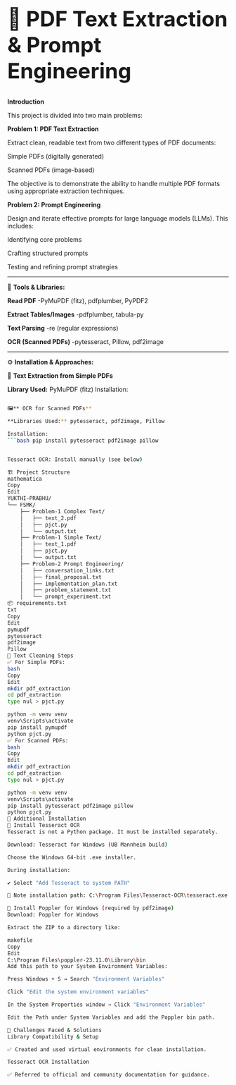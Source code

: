 <h1 style="font-size: 48px;">📄 PDF Text Extraction & Prompt Engineering</h1>

 **Introduction**  
 
This project is divided into two main problems:

**Problem 1: PDF Text Extraction**  

Extract clean, readable text from two different types of PDF documents:  

Simple PDFs (digitally generated)

Scanned PDFs (image-based)

The objective is to demonstrate the ability to handle multiple PDF formats using appropriate extraction techniques.

**Problem 2: Prompt Engineering**

Design and iterate effective prompts for large language models (LLMs). This includes:

Identifying core problems

Crafting structured prompts

Testing and refining prompt strategies

---
🧰 **Tools & Libraries:**

**Read PDF**	              -PyMuPDF (fitz), pdfplumber, PyPDF2

**Extract Tables/Images**	 -pdfplumber, tabula-py

**Text Parsing**	         -re (regular expressions)

**OCR (Scanned PDFs)**	    -pytesseract, Pillow, pdf2image

---

⚙️ **Installation & Approaches:**

📄 **Text Extraction from Simple PDFs**

**Library Used:** PyMuPDF (fitz)
Installation:
```bash  pip install pymupdf

🖼️** OCR for Scanned PDFs**

**Libraries Used:** pytesseract, pdf2image, Pillow

Installation:
```bash pip install pytesseract pdf2image pillow


Tesseract OCR: Install manually (see below)

🏗️ Project Structure
mathematica
Copy
Edit
YUKTHI-PRABHU/
└── FSMK/
    ├── Problem-1 Complex Text/
    │   ├── text_2.pdf
    │   ├── pjct.py
    │   └── output.txt
    ├── Problem-1 Simple Text/
    │   ├── text_1.pdf
    │   ├── pjct.py
    │   └── output.txt
    ├── Problem-2 Prompt Engineering/
    │   ├── conversation_links.txt
    │   ├── final_proposal.txt
    │   ├── implementation_plan.txt
    │   ├── problem_statement.txt
    │   └── prompt_experiment.txt
📦 requirements.txt
txt
Copy
Edit
pymupdf
pytesseract
pdf2image
Pillow
🧹 Text Cleaning Steps
✅ For Simple PDFs:
bash
Copy
Edit
mkdir pdf_extraction
cd pdf_extraction
type nul > pjct.py

python -m venv venv
venv\Scripts\activate
pip install pymupdf
python pjct.py
✅ For Scanned PDFs:
bash
Copy
Edit
mkdir pdf_extraction
cd pdf_extraction
type nul > pjct.py

python -m venv venv
venv\Scripts\activate
pip install pytesseract pdf2image pillow
python pjct.py
🔧 Additional Installation
🧠 Install Tesseract OCR
Tesseract is not a Python package. It must be installed separately.

Download: Tesseract for Windows (UB Mannheim build)

Choose the Windows 64-bit .exe installer.

During installation:

✔️ Select "Add Tesseract to system PATH"

📁 Note installation path: C:\Program Files\Tesseract-OCR\tesseract.exe

📍 Install Poppler for Windows (required by pdf2image)
Download: Poppler for Windows

Extract the ZIP to a directory like:

makefile
Copy
Edit
C:\Program Files\poppler-23.11.0\Library\bin
Add this path to your System Environment Variables:

Press Windows + S → Search "Environment Variables"

Click "Edit the system environment variables"

In the System Properties window → Click "Environment Variables"

Edit the Path under System Variables and add the Poppler bin path.

🧠 Challenges Faced & Solutions
Library Compatibility & Setup

✅ Created and used virtual environments for clean installation.

Tesseract OCR Installation

✅ Referred to official and community documentation for guidance.
